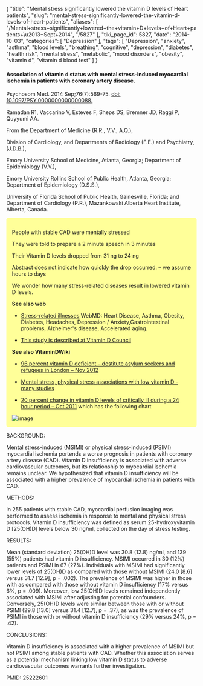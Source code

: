 {
    "title": "Mental stress significantly lowered the vitamin D levels of Heart patients",
    "slug": "mental-stress-significantly-lowered-the-vitamin-d-levels-of-heart-patients",
    "aliases": [
        "/Mental+stress+significantly+lowered+the+vitamin+D+levels+of+Heart+patients+\u2013+Sept+2014",
        "/5827"
    ],
    "tiki_page_id": 5827,
    "date": "2014-10-03",
    "categories": [
        "Depression"
    ],
    "tags": [
        "Depression",
        "anxiety",
        "asthma",
        "blood levels",
        "breathing",
        "cognitive",
        "depression",
        "diabetes",
        "health risk",
        "mental stress",
        "metabolic",
        "mood disorders",
        "obesity",
        "vitamin d",
        "vitamin d blood test"
    ]
}


#### Association of vitamin d status with mental stress-induced myocardial ischemia in patients with coronary artery disease.

Psychosom Med. 2014 Sep;76(7):569-75. [doi: 10.1097/PSY.0000000000000088.](https://doi.org/10.1097/PSY.0000000000000088.)

Ramadan R1, Vaccarino V, Esteves F, Sheps DS, Bremner JD, Raggi P, Quyyumi AA.

From the Department of Medicine (R.R., V.V., A.Q.), 

Division of Cardiology, and Departments of Radiology (F.E.) and Psychiatry, (J.D.B.), 

Emory University School of Medicine, Atlanta, Georgia; Department of Epidemiology (V.V.), 

Emory University Rollins School of Public Health, Atlanta, Georgia; Department of Epidemiology (D.S.S.), 

University of Florida School of Public Health, Gainesville, Florida; and Department of Cardiology (P.R.), Mazankowski Alberta Heart Institute, Alberta, Canada.

<div class="border" style="background-color:#FF9;padding:15px;margin:10px 0;border-radius:5px;width:>70%">

People with stable CAD were mentally stressed

They were told to prepare a 2 minute speech in 3 minutes

Their Vitamin D levels dropped from 31 ng to 24 ng

Abstract does not indicate how quickly the drop occurred. – we assume hours to days

We wonder how many stress-related diseases result in lowered vitamin D levels.

 **See also web** 

* [Stress-related illnesses](http://www.webmd.com/balance/stress-management/features/10-fixable-stress-related-health-problems) WebMD:  Heart Disease, Asthma, Obesity, Diabetes, Headaches, Depression / Anxiety,Gastrointestinal problems, Alzheimer's disease, Accelerated aging. 

* [This study is described at Vitamin D Council](http://www.vitamindcouncil.org/vitamin-d-news/low-vitamin-d-related-to-mental-stress-induced-but-not-physical-stress-induced-myocardial-ischemia/)

 **See also VitaminDWiki** 

* [96 percent vitamin D deficient – destitute asylum seekers and refugees in London – Nov 2012](/posts/96-percent-vitamin-d-deficient-destitute-asylum-seekers-and-refugees-in-london)

* [Mental stress, physical stress associations with low vitamin D - many studies](/posts/mental-stress-physical-stress-associations-with-low-vitamin-d-many-studies)

* [20 percent change in vitamin D levels of critically ill during a 24 hour period – Oct 2011](/posts/20-percent-change-in-vitamin-d-levels-of-critically-ill-during-a-24-hour-period) which has the following chart

<img src="https://d1bk1kqxc0sym.cloudfront.net/attachments/jpeg/24-h-variability-graph.jpg" alt="image">

</div>

BACKGROUND:

Mental stress-induced (MSIMI) or physical stress-induced (PSIMI) myocardial ischemia portends a worse prognosis in patients with coronary artery disease (CAD). Vitamin D insufficiency is associated with adverse cardiovascular outcomes, but its relationship to myocardial ischemia remains unclear. We hypothesized that vitamin D insufficiency will be associated with a higher prevalence of myocardial ischemia in patients with CAD.

METHODS:

In 255 patients with stable CAD, myocardial perfusion imaging was performed to assess ischemia in response to mental and physical stress protocols. Vitamin D insufficiency was defined as serum 25-hydroxyvitamin D <span>[25(OH)D]</span> levels below 30 ng/ml, collected on the day of stress testing.

RESULTS:

Mean (standard deviation) 25(OH)D level was 30.8 (12.8) ng/ml, and 139 (55%) patients had vitamin D insufficiency. MSIMI occurred in 30 (12%) patients and PSIMI in 67 (27%). Individuals with MSIMI had significantly lower levels of 25(OH)D as compared with those without MSIMI (24.0 <span>[8.6]</span> versus 31.7 <span>[12.9]</span>, p = .002). The prevalence of MSIMI was higher in those with as compared with those without vitamin D insufficiency (17% versus 6%, p = .009). Moreover, low 25(OH)D levels remained independently associated with MSIMI after adjusting for potential confounders. Conversely, 25(OH)D levels were similar between those with or without PSIMI (29.8 <span>[13.0]</span> versus 31.4 <span>[12.7]</span>, p = .37), as was the prevalence of PSIMI in those with or without vitamin D insufficiency (29% versus 24%, p = .42).

CONCLUSIONS:

Vitamin D insufficiency is associated with a higher prevalence of MSIMI but not PSIMI among stable patients with CAD. Whether this association serves as a potential mechanism linking low vitamin D status to adverse cardiovascular outcomes warrants further investigation.

PMID: 25222601